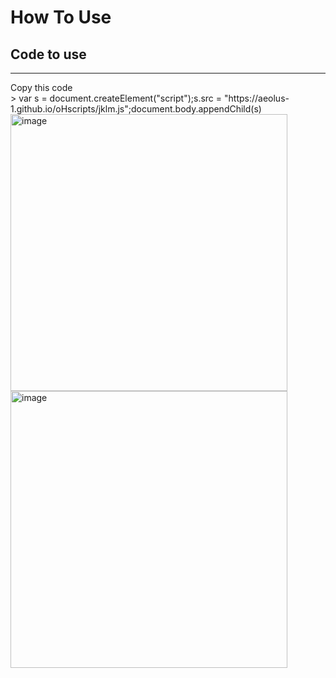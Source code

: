 # How To Use<br>

## Code to use
<hr>
Copy this code<br>
> var s = document.createElement("script");s.src = "https://aeolus-1.github.io/oHscripts/jklm.js";document.body.appendChild(s)

<img width="443" alt="image" style="float:left;" src="https://user-images.githubusercontent.com/102002218/186057619-9c2ee54c-eec0-494e-9fcf-cf0f2037baec.png">
<img width="443" alt="image" style="float:left;" src="https://user-images.githubusercontent.com/102002218/186057728-fa3d18c9-c44a-4fd1-b5c9-603449262820.png">

